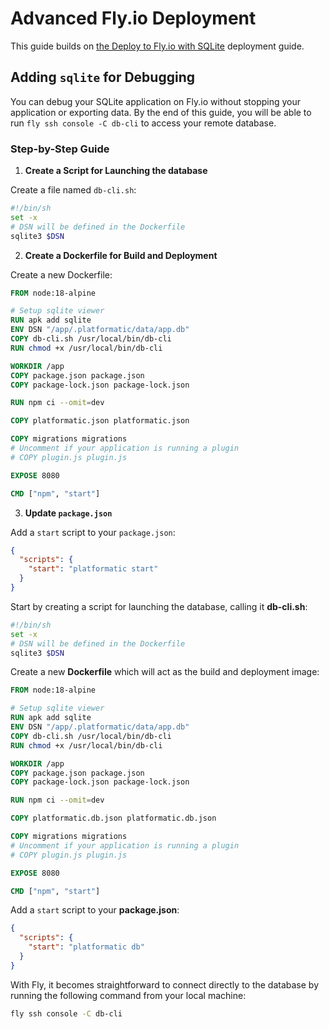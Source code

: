 # Advanced Fly.io Deployment

This guide builds on [the Deploy to Fly.io with SQLite](/guides/deployment/deploy-to-fly-io-with-sqlite.md) deployment guide.

## Adding `sqlite` for Debugging

You can debug your SQLite application on Fly.io without stopping your application or exporting data. By the end of this guide, you will be able to run `fly ssh console -C db-cli` to access your remote database.

### Step-by-Step Guide 

1. **Create a Script for Launching the database**
   
  Create a file named `db-cli.sh`:

```sh
#!/bin/sh
set -x
# DSN will be defined in the Dockerfile
sqlite3 $DSN
```

2. **Create a Dockerfile for Build and Deployment**
   
  Create a new Dockerfile:

```dockerfile
FROM node:18-alpine

# Setup sqlite viewer
RUN apk add sqlite
ENV DSN "/app/.platformatic/data/app.db"
COPY db-cli.sh /usr/local/bin/db-cli
RUN chmod +x /usr/local/bin/db-cli

WORKDIR /app
COPY package.json package.json
COPY package-lock.json package-lock.json

RUN npm ci --omit=dev

COPY platformatic.json platformatic.json

COPY migrations migrations
# Uncomment if your application is running a plugin
# COPY plugin.js plugin.js

EXPOSE 8080

CMD ["npm", "start"]
```

3. **Update `package.json`**
  
  Add a `start` script to your `package.json`:

```json 
{
  "scripts": {
    "start": "platformatic start"
  }
}
```








Start by creating a script for launching the database, calling it **db-cli.sh**:

```bash
#!/bin/sh
set -x
# DSN will be defined in the Dockerfile
sqlite3 $DSN
```

Create a new **Dockerfile** which will act as the build and deployment image:

```dockerfile
FROM node:18-alpine

# Setup sqlite viewer
RUN apk add sqlite
ENV DSN "/app/.platformatic/data/app.db"
COPY db-cli.sh /usr/local/bin/db-cli
RUN chmod +x /usr/local/bin/db-cli

WORKDIR /app
COPY package.json package.json
COPY package-lock.json package-lock.json

RUN npm ci --omit=dev

COPY platformatic.db.json platformatic.db.json

COPY migrations migrations
# Uncomment if your application is running a plugin
# COPY plugin.js plugin.js

EXPOSE 8080

CMD ["npm", "start"]
```

Add a `start` script to your **package.json**:

```json
{
  "scripts": {
    "start": "platformatic db"
  }
}
```

With Fly, it becomes straightforward to connect directly to the database by
running the following command from your local machine:

```bash
fly ssh console -C db-cli
```
